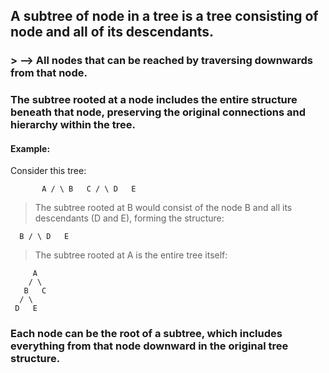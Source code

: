 ## A subtree of node in a tree is a tree consisting of node and all of its descendants.
### >  --> All nodes that can be reached by traversing downwards from that node.

### The subtree rooted at a node includes the entire structure beneath that node, preserving the original connections and hierarchy within the tree.

#### Example:
Consider this tree:

`       A
      / \
     B   C
    / \
   D   E`

> The subtree rooted at B would consist of the node B and all its descendants (D and E), forming the structure:

`   B
  / \
 D   E
`
> The subtree rooted at A is the entire tree itself:

         A
        / \
       B   C
      / \
     D   E

### Each node can be the root of a subtree, which includes everything from that node downward in the original tree structure.

